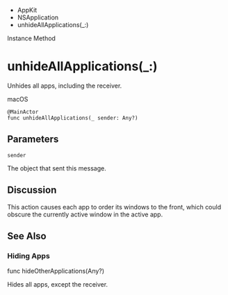 

- AppKit
- NSApplication
-  unhideAllApplications(\_:) 

Instance Method

# unhideAllApplications(\_:)

Unhides all apps, including the receiver.

macOS

``` source
@MainActor
func unhideAllApplications(_ sender: Any?)
```

## Parameters 

`sender`  

The object that sent this message.

## Discussion

This action causes each app to order its windows to the front, which could obscure the currently active window in the active app.

## See Also

### Hiding Apps

func hideOtherApplications(Any?)

Hides all apps, except the receiver.


